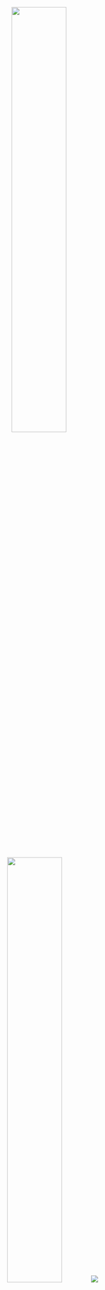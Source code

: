 <p align="center">
  <img height="50%" width="auto" src ="https://github-readme-stats.vercel.app/api?username=dcavadia&show_icons=true&count_private=true&theme=darcula&hide_border=true&hide=issues,contribs&bg_color=00000000">
  <img height="50%" width="auto" src ="https://github-readme-stats.vercel.app/api/top-langs/?username=dcavadoa&layout=compact&hide_border=true&theme=darcula&bg_color=00000000&langs_count=6&hide=jupyter%20notebook,tex,css,php&exclude_repo=Pacman-AI">
  <img src ="https://github-readme-streak-stats.herokuapp.com?user=dcavadia&theme=darcula&hide_border=true&background=FFFFFF00">
  <br>
  <br>
</p>
